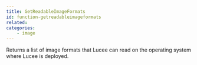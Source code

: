 ```yaml
---
title: GetReadableImageFormats
id: function-getreadableimageformats
related:
categories:
    - image
---
```


Returns a list of image formats that Lucee can read on the operating system where Lucee is deployed.
